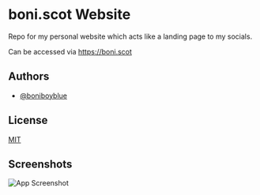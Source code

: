 
#  boni.scot Website

Repo for my personal website which acts like a landing page to my socials.

Can be accessed via https://boni.scot



## Authors

- [@boniboyblue](https://www.gitlab.com/boniboyblue)


## License

[MIT](https://choosealicense.com/licenses/mit/)


## Screenshots

![App Screenshot](https://via.placeholder.com/468x300?text=App+Screenshot+Here)

